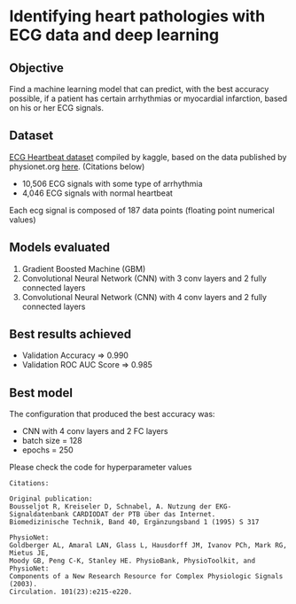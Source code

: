 # Identifying heart pathologies with ECG data and deep learning

## Objective
Find a machine learning model that can predict, with the best accuracy possible, if a patient has certain arrhythmias or myocardial infarction, based on his or her ECG signals.


## Dataset
[ECG Heartbeat dataset](https://www.kaggle.com/shayanfazeli/heartbeat) compiled by kaggle, based on the data published by physionet.org [here](https://www.physionet.org/content/ptbdb/1.0.0/). (Citations below)

- 10,506 ECG signals with some type of arrhythmia
-  4,046 ECG signals with normal heartbeat

Each ecg signal is composed of 187 data points (floating point numerical values)


## Models evaluated
1. Gradient Boosted Machine (GBM)
2. Convolutional Neural Network (CNN) with 3 conv layers and 2 fully connected layers
3. Convolutional Neural Network (CNN) with 4 conv layers and 2 fully connected layers


## Best results achieved
- Validation Accuracy       => 0.990
- Validation ROC AUC Score  => 0.985


## Best model
The configuration that produced the best accuracy was:

- CNN with 4 conv layers and 2 FC layers
- batch size = 128
- epochs = 250

Please check the code for hyperparameter values


```
Citations:

Original publication:
Bousseljot R, Kreiseler D, Schnabel, A. Nutzung der EKG-Signaldatenbank CARDIODAT der PTB über das Internet. 
Biomedizinische Technik, Band 40, Ergänzungsband 1 (1995) S 317

PhysioNet:
Goldberger AL, Amaral LAN, Glass L, Hausdorff JM, Ivanov PCh, Mark RG, Mietus JE, 
Moody GB, Peng C-K, Stanley HE. PhysioBank, PhysioToolkit, and PhysioNet: 
Components of a New Research Resource for Complex Physiologic Signals (2003). 
Circulation. 101(23):e215-e220.
```
